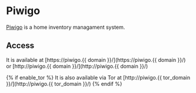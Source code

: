 # Piwigo

[Piwigo](https://piwigo.org/) is a home inventory managament system.

## Access

It is available at [https://piwigo.{{ domain }}/](https://piwigo.{{ domain }}/) or [http://piwigo.{{ domain }}/](http://piwigo.{{ domain }}/)

{% if enable_tor %}
It is also available via Tor at [http://piwigo.{{ tor_domain }}/](http://piwigo.{{ tor_domain }}/)
{% endif %}
